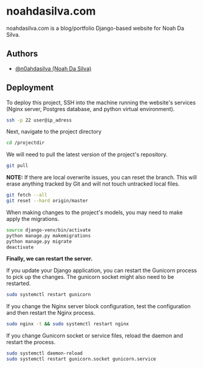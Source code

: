 
# noahdasilva.com

noahdasilva.com is a blog/portfolio Django-based website for Noah Da Silva.
## Authors

- [@n0ahdasilva (Noah Da Silva)](https://www.github.com/n0ahdasilva)

## Deployment

To deploy this project, SSH into the machine running the website's services (Nginx server, Postgres database, and python virtual environment).

```bash
ssh -p 22 user@ip_adress
```

Next, navigate to the project directory

```bash
cd /projectdir
```

We will need to pull the latest version of the project's repository.

```bash
git pull
```

**NOTE:** If there are local overwrite issues, you can reset the branch. This will erase anything tracked by Git and will not touch untracked local files.

```bash
git fetch --all
git reset --hard origin/master
```

When making changes to the project's models, you may need to make apply the migrations.

```bash
source django-venv/bin/activate
python manage.py makemigrations
python manage.py migrate
deactivate
```

**Finally, we can restart the server.**

If you update your Django application, you can restart the Gunicorn process to pick up the changes. The gunicorn socket might also need to be restarted.

```bash
sudo systemctl restart gunicorn
```

If you change the Nginx server block configuration, test the configuration and then restart the Nginx process.

```bash
sudo nginx -t && sudo systemctl restart nginx
```

If you change Gunicorn socket or service files, reload the daemon and restart the process.

```bash
sudo systemctl daemon-reload
sudo systemctl restart gunicorn.socket gunicorn.service
```